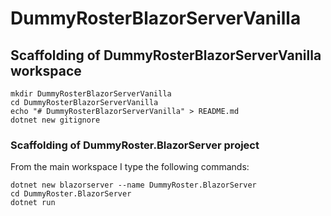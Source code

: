 # DummyRosterBlazorServerVanilla

## Scaffolding of DummyRosterBlazorServerVanilla workspace

```shell
mkdir DummyRosterBlazorServerVanilla
cd DummyRosterBlazorServerVanilla
echo "# DummyRosterBlazorServerVanilla" > README.md
dotnet new gitignore
```

### Scaffolding of DummyRoster.BlazorServer project

From the main workspace I type the following commands:

```shell
dotnet new blazorserver --name DummyRoster.BlazorServer
cd DummyRoster.BlazorServer
dotnet run
```
